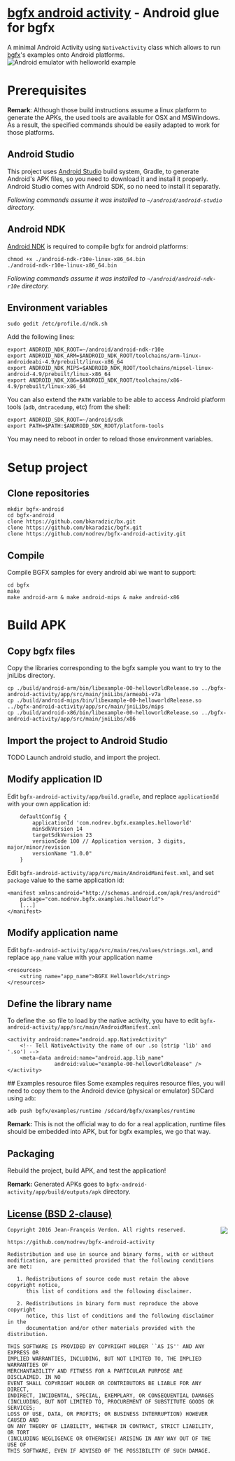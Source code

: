 [bgfx android activity](https://github.com/nodrev/bgfx-android-activity) - Android glue for bgfx
================================================================================================

A minimal Android Activity using `NativeActivity` class which allows to run [bgfx](https://github.com/bkaradzic/bgfx)'s examples onto Android platforms.
![Android emulator with helloworld example](https://github.com/nodrev/bgfx-android-activity/raw/master/app/src/main/screenshot.png)

# Prerequisites
**Remark**: Although those build instructions assume a linux platform to generate the APKs, the used tools are available for OSX and MSWindows. As a result, the specified commands should be easily adapted to work for those platforms.

## Android Studio
This project uses [Android Studio](http://developer.android.com/sdk/index.html) build system, Gradle, to generate Android's APK files, so you need to download it and install it properly. Android Studio comes with Android SDK, so no need to install it separatly.

*Following commands assume it was installed to `~/android/android-studio` directory.*

## Android NDK
[Android NDK](http://developer.android.com/ndk/downloads/index.html) is required to compile bgfx for android platforms: 
```shell
chmod +x ./android-ndk-r10e-linux-x86_64.bin
./android-ndk-r10e-linux-x86_64.bin
```
*Following commands assume it was installed to `~/android/android-ndk-r10e` directory.*

## Environment variables
```shell
sudo gedit /etc/profile.d/ndk.sh
```
Add the following lines:
```shell
export ANDROID_NDK_ROOT=~/android/android-ndk-r10e
export ANDROID_NDK_ARM=$ANDROID_NDK_ROOT/toolchains/arm-linux-androideabi-4.9/prebuilt/linux-x86_64
export ANDROID_NDK_MIPS=$ANDROID_NDK_ROOT/toolchains/mipsel-linux-android-4.9/prebuilt/linux-x86_64
export ANDROID_NDK_X86=$ANDROID_NDK_ROOT/toolchains/x86-4.9/prebuilt/linux-x86_64
```

You can also extend the `PATH` variable to be able to access Android platform tools (`adb`, `dmtracedump`, etc) from the shell:
```shell
export ANDROID_SDK_ROOT=~/android/sdk
export PATH=$PATH:$ANDROID_SDK_ROOT/platform-tools
```

You may need to reboot in order to reload those environment variables.

# Setup project

## Clone repositories
```shell
mkdir bgfx-android
cd bgfx-android
clone https://github.com/bkaradzic/bx.git
clone https://github.com/bkaradzic/bgfx.git
clone https://github.com/nodrev/bgfx-android-activity.git
```

## Compile
Compile BGFX samples for every android abi we want to support:
```shell
cd bgfx
make
make android-arm & make android-mips & make android-x86
```

# Build APK

## Copy bgfx files
Copy the libraries corresponding to the bgfx sample you want to try to the jniLibs directory.
```shell
cp ./build/android-arm/bin/libexample-00-helloworldRelease.so ../bgfx-android-activity/app/src/main/jniLibs/armeabi-v7a
cp ./build/android-mips/bin/libexample-00-helloworldRelease.so ../bgfx-android-activity/app/src/main/jniLibs/mips
cp ./build/android-x86/bin/libexample-00-helloworldRelease.so ../bgfx-android-activity/app/src/main/jniLibs/x86
```

## Import the project to Android Studio
TODO
Launch android studio, and import the project.

## Modify application ID
Edit `bgfx-android-activity/app/build.gradle`, and replace `applicationId` with your own application id:
```
    defaultConfig {
        applicationId 'com.nodrev.bgfx.examples.helloworld'
        minSdkVersion 14
        targetSdkVersion 23
        versionCode 100 // Application version, 3 digits, major/minor/revision
        versionName "1.0.0"
    }
```

Edit `bgfx-android-activity/app/src/main/AndroidManifest.xml`, and set `package` value to the same application id:
```
<manifest xmlns:android="http://schemas.android.com/apk/res/android"
    package="com.nodrev.bgfx.examples.helloworld">
    [...]
</manifest>
```

## Modify application name
Edit `bgfx-android-activity/app/src/main/res/values/strings.xml`, and replace `app_name` value with your application name
```
<resources>
    <string name="app_name">BGFX Helloworld</string>
</resources>
```

## Define the library name
To define the .so file to load by the native activity, you have to edit `bgfx-android-activity/app/src/main/AndroidManifest.xml`
```
<activity android:name="android.app.NativeActivity"
    <!-- Tell NativeActivity the name of our .so (strip 'lib' and '.so') -->
    <meta-data android:name="android.app.lib_name"
               android:value="example-00-helloworldRelease" />
</activity>
```

## Examples resource files
Some examples requires resource files, you will need to copy them to the Android device (physical or emulator) SDCard using `adb`:
```shell
adb push bgfx/examples/runtime /sdcard/bgfx/examples/runtime
```

**Remark:** This is not the official way to do for a real application, runtime files should be embedded into APK, but for bgfx examples, we go that way.

## Packaging
Rebuild the project, build APK, and test the application!

**Remark:** Generated APKs goes to `bgfx-android-activity/app/build/outputs/apk` directory.

[License (BSD 2-clause)](https://github.com/nodrev/bgfx-android-activity/blob/master/LICENSE)
-----------------------------------------------------------------------

<a href="http://opensource.org/licenses/BSD-2-Clause" target="_blank">
<img align="right" src="http://opensource.org/trademarks/opensource/OSI-Approved-License-100x137.png">
</a>

	Copyright 2016 Jean-François Verdon. All rights reserved.
	
	https://github.com/nodrev/bgfx-android-activity
	
	Redistribution and use in source and binary forms, with or without
	modification, are permitted provided that the following conditions are met:
	
	   1. Redistributions of source code must retain the above copyright notice,
	      this list of conditions and the following disclaimer.
	
	   2. Redistributions in binary form must reproduce the above copyright
	      notice, this list of conditions and the following disclaimer in the
	      documentation and/or other materials provided with the distribution.
	
	THIS SOFTWARE IS PROVIDED BY COPYRIGHT HOLDER ``AS IS'' AND ANY EXPRESS OR
	IMPLIED WARRANTIES, INCLUDING, BUT NOT LIMITED TO, THE IMPLIED WARRANTIES OF
	MERCHANTABILITY AND FITNESS FOR A PARTICULAR PURPOSE ARE DISCLAIMED. IN NO
	EVENT SHALL COPYRIGHT HOLDER OR CONTRIBUTORS BE LIABLE FOR ANY DIRECT,
	INDIRECT, INCIDENTAL, SPECIAL, EXEMPLARY, OR CONSEQUENTIAL DAMAGES
	(INCLUDING, BUT NOT LIMITED TO, PROCUREMENT OF SUBSTITUTE GOODS OR SERVICES;
	LOSS OF USE, DATA, OR PROFITS; OR BUSINESS INTERRUPTION) HOWEVER CAUSED AND
	ON ANY THEORY OF LIABILITY, WHETHER IN CONTRACT, STRICT LIABILITY, OR TORT
	(INCLUDING NEGLIGENCE OR OTHERWISE) ARISING IN ANY WAY OUT OF THE USE OF
	THIS SOFTWARE, EVEN IF ADVISED OF THE POSSIBILITY OF SUCH DAMAGE.

